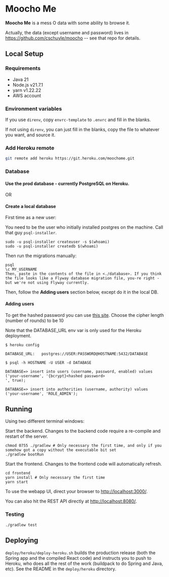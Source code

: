 # Moocho Me

**Moocho Me** is a mess O data with some ability to browse it.

Actually, the data (except username and password) lives in <https://github.com/cschuyle/moocho> -- see that repo for details.

## Local Setup

### Requirements

- Java 21
- Node.js v21.7.1
- yarn v1.22.22
- AWS account

### Environment variables

If you use `direnv`, copy `envrc-template` to `.envrc` and fill in the blanks.

If not using `direnv`, you can just fill in the blanks, copy the file to whatever you want, and source it.

### Add Heroku remote

```bash
git remote add heroku https://git.heroku.com/moochome.git
```

### Database

#### Use the prod database - currently PostgreSQL on Heroku.

OR

#### Create a local database

First time as a new user:

You need to be the user who initially installed postgres on the machine.  Call that guy `psql-installer`.

```console
sudo -u psql-installer createuser -s $(whoami)
sudo -u psql-installer createdb $(whoami)
```

Then run the migrations manually:
```console
psql
\c MY_USERNAME
Then, paste in the contents of the file in <./database>. If you think the file looks like a Flyway database migration file, you-re right - but we're not using Flyway currently.
```

Then, follow the **Adding users** section below, except do it in the local DB.

#### Adding users

To get the hashed password you can use [this site](https://bcrypt-generator.com).
Choose the cipher length (number of rounds) to be 10

Note that the DATABASE_URL env var is only used for the Heroku deployment.

```console
$ heroku config

DATABASE_URL:   postgres://USER:PASSWORD@HOSTNAME:5432/DATABASE

$ psql -h HOSTNAME -U USER -d DATABASE

DATABASE=> insert into users (username, password, enabled) values ('your-username', '{bcrypt}<hashed password>
', true);

DATABASE=> insert into authorities (username, authority) values ('your-username', 'ROLE_ADMIN');
```

## Running

Using two different terminal windows:

Start the backend. Changes to the backend code require a re-compile and restart of the server.
```shell
chmod 0755 ./gradlew # Only necessary the first time, and only if you somehow got a copy without the executable bit set
./gradlew bootRun
```

Start the frontend. Changes to the frontend code will automatically refresh.

```console
cd frontend
yarn install # Only necessary the first time
yarn start
```

To use the webapp UI, direct your browser to <http://localhost:3000/>.

You can also hit the REST API directly at <http://localhost:8080/>.

### Testing

```console
./gradlew test
```

## Deploying

`deploy/heroku/deploy-heroku.sh` builds the production release (both the Spring app and the compiled React code) and instructs you to push to Heroku, who does all the rest of the work (buildpack to do Spring and Java, etc). See the README in the `deploy/heroku` directory.